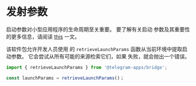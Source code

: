 # 发射参数

启动参数对小型应用程序的生命周期至关重要。 要了解有关启动
参数及其重要性的更多信息，请阅读 [this](../../platform/launch-parameters.md)
一文。

该软件包允许开发人员使用
的 `retrieveLaunchParams` 函数从当前环境中提取启动参数。 它会尝试从所有可能的来源检索它们，如果
失败，就会抛出一个错误。

```typescript
import { retrieveLaunchParams } from '@telegram-apps/bridge';

const launchParams = retrieveLaunchParams()；
```
